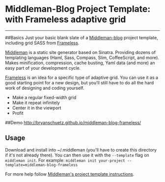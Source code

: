 # Middleman-Blog Project Template: with Frameless adaptive grid
------

##Basics
Just your basic blank slate of a [Middleman-blog](http://middlemanapp.com/basics/blogging/) project template, including grid SASS from [Frameless](http://framelessgrid.com/).

[Middleman](http://middlemanapp.com/) is a static site generator based on Sinatra. Providing dozens of templating languages (Haml, Sass, Compass, Slim, CoffeeScript, and more). Makes minification, compression, cache busting, Yaml data (and more) an easy part of your development cycle.

[Frameless](http://framelessgrid.com/) is an idea for a specific type of adaptive grid. You can use it as a good starting point for a new design, but you’ll still have to do all the hard work of designing and coding yourself.
* Make a regular fixed-width grid
* Make it repeat infinitely
* Center it in the viewport
* Profit

##Demo
http://bryanschuetz.github.io/middleman-blog-frameless/

## Usage

Download and install into ~/.middleman (you'll have to create this directory if it's not already there). You can then use it with the `--template` flag on `middleman init`. For example: `middleman init your-project --template=middleman-blog-frameless`

For more help follow [Middleman's project template instructions](http://middlemanapp.com/getting-started/welcome/).
